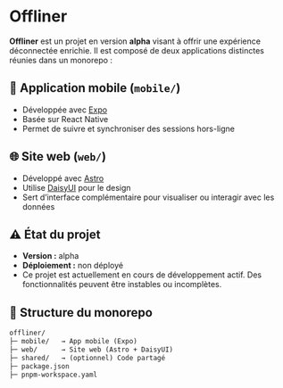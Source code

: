 # Offliner

**Offliner** est un projet en version **alpha** visant à offrir une expérience déconnectée enrichie. Il est composé de deux applications distinctes réunies dans un monorepo :

## 📱 Application mobile (`mobile/`)

- Développée avec [Expo](https://expo.dev/)
- Basée sur React Native
- Permet de suivre et synchroniser des sessions hors-ligne

## 🌐 Site web (`web/`)

- Développé avec [Astro](https://astro.build/)
- Utilise [DaisyUI](https://daisyui.com/) pour le design
- Sert d’interface complémentaire pour visualiser ou interagir avec les données

## ⚠️ État du projet

- **Version :** alpha
- **Déploiement :** non déployé
- Ce projet est actuellement en cours de développement actif. Des fonctionnalités peuvent être instables ou incomplètes.

## 📁 Structure du monorepo

```txt
offliner/
├─ mobile/   → App mobile (Expo)
├─ web/      → Site web (Astro + DaisyUI)
├─ shared/   → (optionnel) Code partagé
├─ package.json
├─ pnpm-workspace.yaml
```

